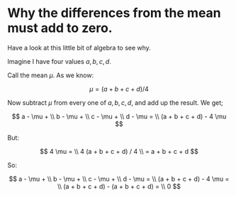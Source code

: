 # Why the differences from the mean must add to zero.

Have a look at this little bit of algebra to see why.

Imagine I have four values $a, b, c, d$.

Call the mean $\mu$.  As we know:

$$
\mu = (a + b + c + d) / 4
$$

Now subtract $\mu$ from every one of $a, b, c, d$, and add up the result.  We
get;

$$
a - \mu + \\
b - \mu + \\
c - \mu + \\
d - \mu = \\
(a + b + c + d) - 4 \mu
$$

But:

$$
4 \mu = \\
4 (a + b + c + d) / 4 \\
= a + b + c + d
$$

So:

$$
a - \mu + \\
b - \mu + \\
c - \mu + \\
d - \mu = \\
(a + b + c + d) - 4 \mu = \\
(a + b + c + d) - (a + b + c + d) = \\
0
$$
